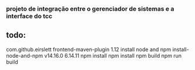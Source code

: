 ### projeto de integração entre o gerenciador de sistemas e a interface do tcc

## todo:
<plugins>
  <plugin>
    <groupId>com.github.eirslett</groupId>
    <artifactId>frontend-maven-plugin</artifactId>
    <version>1.12</version>
    <executions>
      <execution>
        <id>install node and npm</id>
        <goals>
          <goal>install-node-and-npm</goal>
        </goals>
        <configuration>
          <nodeVersion>v14.16.0</nodeVersion>
          <npmVersion>6.14.11</npmVersion>
        </configuration>
      </execution>
      <execution>
        <id>npm install</id>
        <goals>
          <goal>npm</goal>
        </goals>
        <configuration>
          <arguments>install</arguments>
        </configuration>
      </execution>
      <execution>
        <id>npm build</id>
        <goals>
          <goal>npm</goal>
        </goals>
        <configuration>
          <arguments>run build</arguments>
        </configuration>
      </execution>
    </executions>
  </plugin>
</plugins>
